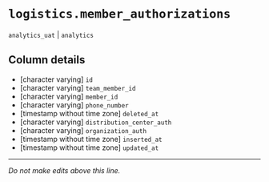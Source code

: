 # `logistics.member_authorizations`
`analytics_uat` | `analytics`

## Column details
* [character varying] `id`
* [character varying] `team_member_id`
* [character varying] `member_id`
* [character varying] `phone_number`
* [timestamp without time zone] `deleted_at`
* [character varying] `distribution_center_auth`
* [character varying] `organization_auth`
* [timestamp without time zone] `inserted_at`
* [timestamp without time zone] `updated_at`

-------------------------------------------------------------------------------
*Do not make edits above this line.*
